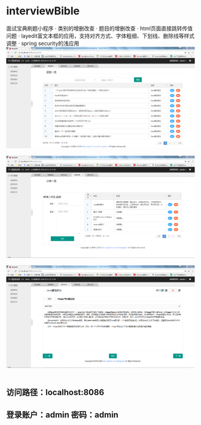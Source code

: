 # interviewBible
面试宝典刷题小程序
· 类别的增删改查
· 题目的增删改查
· html页面直接跳转传值问题
· layedit富文本框的应用，支持对齐方式、字体粗细、下划线、删除线等样式调整
· spring security的浅应用
![](https://github.com/zhengvipin/interviewBible/raw/master/springboot/src/main/resources/static/imgs/1.png)  
![](https://github.com/zhengvipin/interviewBible/raw/master/springboot/src/main/resources/static/imgs/2.png)  
![](https://github.com/zhengvipin/interviewBible/raw/master/springboot/src/main/resources/static/imgs/3.png)  
## 访问路径：localhost:8086
## 登录账户：admin 密码：admin
